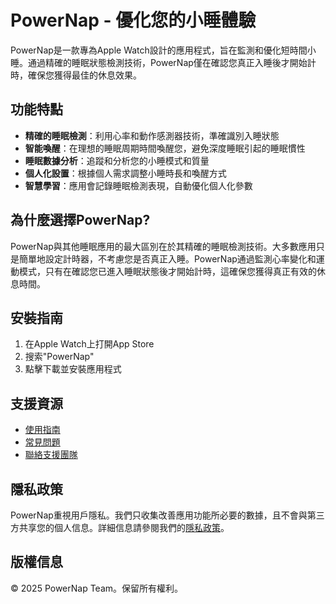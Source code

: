 # PowerNap - 優化您的小睡體驗

PowerNap是一款專為Apple Watch設計的應用程式，旨在監測和優化短時間小睡。通過精確的睡眠狀態檢測技術，PowerNap僅在確認您真正入睡後才開始計時，確保您獲得最佳的休息效果。

## 功能特點

* **精確的睡眠檢測**：利用心率和動作感測器技術，準確識別入睡狀態
* **智能喚醒**：在理想的睡眠周期時間喚醒您，避免深度睡眠引起的睡眠慣性
* **睡眠數據分析**：追蹤和分析您的小睡模式和質量
* **個人化設置**：根據個人需求調整小睡時長和喚醒方式
* **智慧學習**：應用會記錄睡眠檢測表現，自動優化個人化參數

## 為什麼選擇PowerNap?

PowerNap與其他睡眠應用的最大區別在於其精確的睡眠檢測技術。大多數應用只是簡單地設定計時器，不考慮您是否真正入睡。PowerNap通過監測心率變化和運動模式，只有在確認您已進入睡眠狀態後才開始計時，這確保您獲得真正有效的休息時間。

## 安裝指南

1. 在Apple Watch上打開App Store
2. 搜索"PowerNap"
3. 點擊下載並安裝應用程式

## 支援資源

* [使用指南](Usage.md)
* [常見問題](FAQ.md)
* [聯絡支援團隊](Contact.md)

## 隱私政策

PowerNap重視用戶隱私。我們只收集改善應用功能所必要的數據，且不會與第三方共享您的個人信息。詳細信息請參閱我們的[隱私政策](https://leeszuhan.github.io/privacy-policy/)。

## 版權信息

© 2025 PowerNap Team。保留所有權利。 